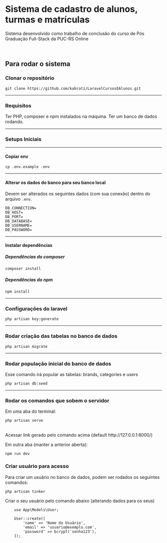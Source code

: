 <h1>Sistema de cadastro de alunos, turmas e matrículas</h1>

<p>Sistema desenvolvido como trabalho de conclusão do curso de Pós Graduação Full-Stack da PUC-RS Online</p>

<br>
<h2>Para rodar o sistema</h2>

<h3>Clonar o repositório</h3>
<p>

    git clone https://github.com/kabratz/LaravelCursosEAlunos.git    
</p>

<hr>

<h3>Requisitos</h3>

Ter PHP, composer e npm instalados na máquina.
Ter um banco de dados rodando.

<hr>

<h3>Setups Iniciais</h3>
<hr>

<h4>Copiar env</h4>
<p>

    cp .env.example .env

    
</p>

<hr>

<h4>Alterar os dados do banco para seu banco local</h4>

<p>
    Devem ser alterados os seguintes dados (com sua conexão) dentro do arquivo <code>.env</code>.

    DB_CONNECTION=
    DB_HOST=
    DB_PORT=
    DB_DATABASE=
    DB_USERNAME=
    DB_PASSWORD=
</p>

<hr>

<h4>Instalar dependências</h4>

<h5>Dependências do composer</h5>
<p>

    composer install
    
</p>

<h5>Dependências do npm</h5>

<p>
    
    npm install
    
</p>

<hr>

<h3>Configurações do laravel</h3>

<p>

    php artisan key:generate
    
</p>

<hr>

<h3>Rodar criação das tabelas no banco de dados</h3>

<p>

    php artisan migrate
    
</p>
<hr>

<h3>Rodar população inicial do banco de dados</h3>
<p>
    Esse comando irá popular as tabelas: brands, categories e users

    php artisan db:seed

</p>

<hr>

<h3>Rodar os comandos que sobem o servidor</h3>
<p>
    Em uma aba do terminal:
    <br>
    
    php artisan serve
</p>
<p>
    <br>
    Acessar link gerado pelo comando acima (default http://127.0.0.1:8000/)
</p>


<p>
    Em outra aba (manter a anterior aberta):
    
    npm run dev
</p>

<h3>Criar usuário para acesso</h3>

<p>
    Para criar um usuário no banco de dados, podem ser rodados os seguintes comandos:
    
    php artisan tinker
</p>
<p>
    Criar o seu usuário pelo comando abaixo (alterando dados para os seus)

    
        use App\Models\User;

        User::create([
            'name' => 'Nome do Usuário',
            'email' => 'usuario@exemplo.com',
            'password' => bcrypt('senha123'),
        ]);

    
</p>
